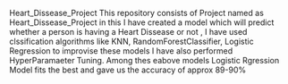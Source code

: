 Heart_Dissease_Project
This repository consists of Project named as  Heart_Dissease_Project in this I have created a model which will predict whether a person is having a Heart Dissease or not , I have used clssification algorithms like KNN, RandomForestClassifier, Logistic Regression to improvise these models I have also performed HyperParamaeter Tuning.
Among thes eabove models Logistic Rgression Model fits the best and gave us the accuracy of approx 89-90%

